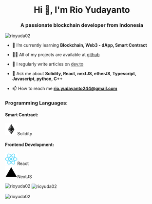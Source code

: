 <h1 align="center">Hi 👋, I'm Rio Yudayanto</h1>
<h3 align="center">A passionate blockchain developer from Indonesia</h3>

<p align="left"> <img src="https://komarev.com/ghpvc/?username=rioyuda02&label=Profile%20views&color=0e75b6&style=flat" alt="rioyuda02" /> </p>


- 🌱 I’m currently learning **Blockchain, Web3 - dApp, Smart Contract**

- 👨‍💻 All of my projects are available at [github](https://github.com/rioyuda02)

- 📝 I regularly write articles on [dev.to](https://dev.to/rioyuda02)

- 💬 Ask me about **Solidity, React, nextJS, etherJS, Typescript, Javascript, python, C++**

- 📫 How to reach me **rio.yudayanto244@gmail.com**


<h3 align="left">Programming Languages:</h3>
<h4 align="left">Smart Contract:</h4>
<p align="left">  
<a href="https://docs.soliditylang.org/en/v0.8.26/" target="_blank" rel="noreferrer"> <img src="https://raw.githubusercontent.com/rioyuda02/Icons/main/Solidity/ethereum.svg" alt="Solidity" width="40" height="40"/></a><span>Solidity</span>

<h4 align="left">Frontend Development:</h4>
<p align="left">  
<a href="https://react.dev/" target="_blank" rel="noreferrer"> <img src="https://raw.githubusercontent.com/rioyuda02/Icons/main/React/react.svg" alt="React" width="40" height="40"/></a><span>React</span><br/>
<a href="https://nextjs.org/" target="_blank" rel="noreferrer"> <img src="https://raw.githubusercontent.com/rioyuda02/Icons/main/NextJSbyVercel/vercel.svg" alt="React" width="40" height="40"/></a><span>NextJS</span>
  
</p>

<p><img align="left" src="https://github-readme-stats.vercel.app/api/top-langs?username=rioyuda02&show_icons=true&locale=en&layout=compact" alt="rioyuda02" /></p>

<p>&nbsp;<img align="center" src="https://github-readme-stats.vercel.app/api?username=rioyuda02&show_icons=true&locale=en" alt="rioyuda02" /></p>

<p><img align="center" src="https://github-readme-streak-stats.herokuapp.com/?user=rioyuda02&" alt="rioyuda02" /></p>
